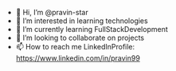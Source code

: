 - 👋 Hi, I’m @pravin-star
- 👀 I’m interested in learning technologies
- 🌱 I’m currently learning FullStackDevelopment
- 💞️ I’m looking to collaborate on projects
- 📫 How to reach me  LinkedInProfile: https://www.linkedin.com/in/pravin99
 
<!---
pravin-star/pravin-star is a ✨ special ✨ repository because its `README.md` (this file) appears on your GitHub profile.
You can click the Preview link to take a look at your changes.
--->
